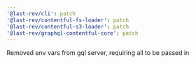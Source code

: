```yaml
---
'@last-rev/cli': patch
'@last-rev/contentful-fs-loader': patch
'@last-rev/contentful-s3-loader': patch
'@last-rev/graphql-contentful-core': patch
---
```


Removed env vars from gql server, requiring all to be passed in
